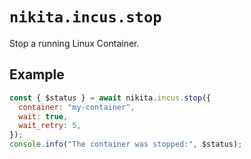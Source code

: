 
# `nikita.incus.stop`

Stop a running Linux Container.

## Example

```js
const { $status } = await nikita.incus.stop({
  container: "my-container",
  wait: true,
  wait_retry: 5,
});
console.info("The container was stopped:", $status);
```

